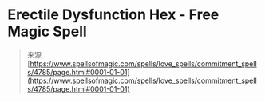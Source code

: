 <!--yml
category: 未分类
date: 2024-06-12 18:38:38
-->

# Erectile Dysfunction Hex - Free Magic Spell

> 来源：[https://www.spellsofmagic.com/spells/love_spells/commitment_spells/4785/page.html#0001-01-01](https://www.spellsofmagic.com/spells/love_spells/commitment_spells/4785/page.html#0001-01-01)